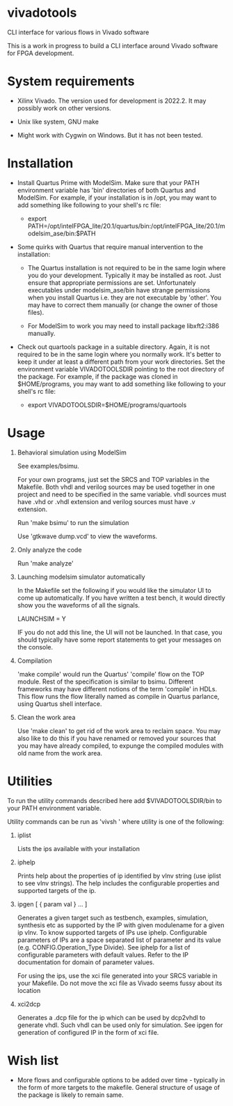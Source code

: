 # vivadotools

CLI interface for various flows in Vivado software 

This is a work in progress to build a CLI interface around Vivado software for FPGA development.

# System requirements

- Xilinx Vivado. The version used for development is 2022.2. It may possibly work on other versions.

- Unix like system, GNU make

- Might work with Cygwin on Windows. But it has not been tested.

# Installation

- Install Quartus Prime with ModelSim. Make sure that your PATH environment variable has 'bin' directories of both Quartus and ModelSim. For example, if your installation is in /opt, you may want to add something like following to your shell's rc file:

    - export PATH=/opt/intelFPGA_lite/20.1/quartus/bin:/opt/intelFPGA_lite/20.1/modelsim_ase/bin:$PATH

- Some quirks with Quartus that require manual intervention to the installation:

    - The Quartus installation is not required to be in the same login where you do your development. Typically it may be installed as root. Just ensure that appropriate permissions are set. Unfortunately executables under modelsim_ase/bin have strange permissions when you install Quartus i.e. they are not executable by 'other'. You may have to correct them manually (or change the owner of those files).

    - For ModelSim to work you may need to install package libxft2:i386 manually.

- Check out quartools package in a suitable directory. Again, it is not required to be in the same login where you normally work. It's better to keep it under at least a different path from your work directories. Set the environment variable VIVADOTOOLSDIR pointing to the root directory of the package. For example, if the package was cloned in $HOME/programs, you may want to add something like following to your shell's rc file:

    - export VIVADOTOOLSDIR=$HOME/programs/quartools

# Usage

1. Behavioral simulation using ModelSim

    See examples/bsimu.

    For your own programs, just set the SRCS and TOP variables in the Makefile. Both vhdl and verilog sources may be used together in one project and need to be specified in the same variable. vhdl sources must have .vhd or .vhdl extension and verilog sources must have .v extension.

    Run 'make bsimu' to run the simulation

    Use 'gtkwave dump.vcd' to view the waveforms.

1. Only analyze the code

    Run 'make analyze'

1. Launching modelsim simulator automatically

    In the Makefile set the following if you would like the simulator UI to come up automatically. If you have written a test bench, it would directly show you the waveforms of all the signals.

    LAUNCHSIM = Y

    IF you do not add this line, the UI will not be launched. In that case, you should typically have some report statements to get your messages on the console.

1. Compilation

    'make compile' would run the Quartus' 'compile' flow on the TOP module. Rest of the specification is similar to bsimu. Different frameworks may have different notions of the term 'compile' in HDLs. This flow runs the flow literally named as compile in Quartus parlance, using Quartus shell interface.

1. Clean the work area

    Use 'make clean' to get rid of the work area to reclaim space. You may also like to do this if you have renamed or removed your sources that you may have already compiled, to expunge the compiled modules with old name from the work area.

# Utilities

To run the utility commands described here add $VIVADOTOOLSDIR/bin to your PATH environment variable.

Utility commands can be run as 'vivsh <utility>' where utility is one of the following:

1. iplist

    Lists the ips available with your installation

1. iphelp <ip vlnv>

    Prints help about the properties of ip identified by vlnv string (use iplist to see vlnv strings). The help includes the configurable properties and supported targets of the ip.

1. ipgen <ip vlnv> <target> <modulename> [ { param val } ... ]

    Generates a given target such as testbench, examples, simulation, synthesis etc as supported by the IP with given modulename for a given ip vlnv. To know supported targets of IPs use iphelp. Configurable parameters of IPs are a space separated list of parameter and its value (e.g. CONFIG.Operation_Type Divide). See iphelp for a list of configurable parameters with default values. Refer to the IP documentation for domain of parameter values.

    For using the ips, use the xci file generated into your SRCS variable in your Makefile. Do not move the xci file as Vivado seems fussy about its location

1. xci2dcp <xci file>

    Generates a .dcp file for the ip which can be used by dcp2vhdl to generate vhdl. Such vhdl can be used only for simulation. See ipgen for generation of configured IP in the form of xci file.

# Wish list

- More flows and configurable options to be added over time - typically in the form of more targets to the makefile. General structure of usage of the package is likely to remain same.

